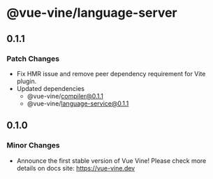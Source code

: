 # @vue-vine/language-server

## 0.1.1

### Patch Changes

- Fix HMR issue and remove peer dependency requirement for Vite plugin.
- Updated dependencies
  - @vue-vine/compiler@0.1.1
  - @vue-vine/language-service@0.1.1

## 0.1.0

### Minor Changes

- Announce the first stable version of Vue Vine! Please check more details on docs site: https://vue-vine.dev
